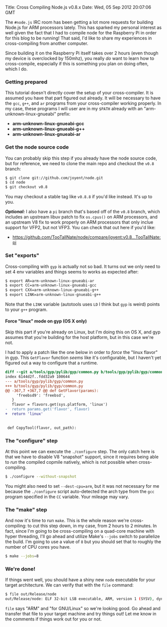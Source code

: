 Title: Cross Compiling Node.js v0.8.x
Date: Wed, 05 Sep 2012 20:07:06 GMT

The `#node.js` IRC room has been getting a lot more requests for building Node.js
for ARM processors lately. This has sparked my personal interest as well given the
fact that I had to compile node for the Raspberry Pi in order for this blog to be
running! That said, I'd like to share my experiences in cross-compiling from
another computer.

Since building it on the Raspberry Pi itself takes over 2 hours (even though my
device is overclocked by 150mhz), you really _do_ want to learn how to
cross-compile, especially if this is something you plan on doing often, which
I do.

### Getting prepared

This tutorial doesn't directly cover the setup of your cross-compiler. It is
assumed you have that part figured out already. It will be necessary to have the
`gcc`, `g++`, and `ar` programs from your cross-compiler working properly. In my
case, these programs I will user are in my `$PATH` already with an
"arm-unknown-linux-gnueabi" prefix:

  * __arm-unknown-linux-gnueabi-gcc__
  * __arm-unknown-linux-gnueabi-g++__
  * __arm-unknown-linux-gnueabi-ar__

### Get the node source code

You can probably skip this step if you already have the node source code, but for
reference, we need to clone the main repo and checkout the `v0.8` branch:

``` bash
$ git clone git://github.com/joyent/node.git
$ cd node
$ git checkout v0.8
```

You may checkout a stable tag like `v0.8.8` if you'd like instead. It's up to you.

___Optional:___ I also have a `pi` branch that's based off of the `v0.8` branch,
which includes an upstream libuv patch to fix `os.cpus()` on ARM processors, and
an upstream V8 fix to work properly on ARM processors that only inclue support for
VFP2, but not VFP3. You can check that out here if you'd like:

  * https://github.com/TooTallNate/node/compare/joyent:v0.8...TooTallNate:pi

### Set "exports"

Cross-compiling with `gyp` is actually not so bad. It turns out we only need to
set 4 env variables and things seems to works as expected after:

``` bash
$ export AR=arm-unknown-linux-gnueabi-ar
$ export CC=arm-unknown-linux-gnueabi-gcc
$ export CXX=arm-unknown-linux-gnueabi-g++
$ export LINK=arm-unknown-linux-gnueabi-g++
```

Note that the `LINK` variable (autotools uses `LD` I think but `gyp` is weird)
points to your `g++` program.

#### Force "linux" mode on gyp (OS X only)

Skip this part if you're already on Linux, but I'm doing this on OS X, and gyp
assumes that you're building for the host platform, but in this case we're not.

I had to apply a patch like the one below in order to _force_ the "linux flavor"
in gyp. This `GetFlavor` function _seems_ like it's configurable, but I haven't
yet figured out a way to configure that a runtime.

``` diff
diff --git a/tools/gyp/pylib/gyp/common.py b/tools/gyp/pylib/gyp/common.py
index 6144d2f..fdd32a9 100644
--- a/tools/gyp/pylib/gyp/common.py
+++ b/tools/gyp/pylib/gyp/common.py
@@ -367,7 +367,7 @@ def GetFlavor(params):
     'freebsd9': 'freebsd',
   }
   flavor = flavors.get(sys.platform, 'linux')
-  return params.get('flavor', flavor)
+  return 'linux'
 
 
 def CopyTool(flavor, out_path):
```

### The "configure" step

At this point we can execute the `./configure` step. The only catch here is that
we have to disable V8 "snapshot" support, since it requires being able to _run_
the compiled copmile natively, which is not possible when cross-compiling.

``` bash
$ ./configure --without-snapshot
```

You might also need to set `--dest-cpu=arm`, but it was not necessary for
me because the `./configure` script auto-detected the arch type from the `gcc`
program specified in the `CC` variable. Your mileage may vary.

### The "make" step

And now it's time to run `make`. This is the whole reason we're cross-compiling:
to cut this step down, in my case, from 2 hours to 2 minutes. In fact, since I'm
going to be cross-compiling on a quad-core machine with hyper threading, I'll go
ahead and utilize Make's `--jobs` switch to parallelize the build. I'm going to
use a value of `8` but you should set that to roughly the number of CPU cores
you have.

``` bash
$ make --jobs=8
```

### We're done!

If things went well, you should have a shiny new `node` executable for your target
architecture. We can verify that with the `file` command:

``` bash
$ file out/Release/node
out/Release/node: ELF 32-bit LSB executable, ARM, version 1 (SYSV), dynamically linked (uses shared libs), for GNU/Linux 3.1.10, not stripped
```

`file` says "ARM" and "for GNU/Linux" so we're looking good. Go ahead and transfer
that file to your target machine and try things out! Let me know in the comments
if things work out for you or not.
